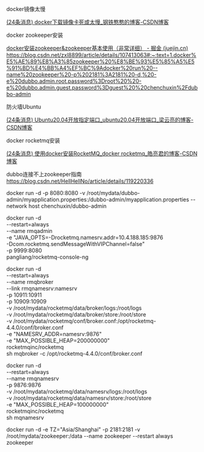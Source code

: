 docker镜像太慢

[(24条消息) docker下载镜像卡死或太慢_钢铁憨憨的博客-CSDN博客](https://blog.csdn.net/SuchASilly/article/details/106064689)

docker zookeeper安装

[docker安装zookeeper&zookeeper基本使用（非常详细） - 掘金 (juejin.cn)](https://juejin.cn/post/7103406988079398942)
https://blog.csdn.net/zxl8899/article/details/107413063#:~:text=1.docker%E5%AE%89%E8%A3%85zookeeper%20%E8%BE%93%E5%85%A5%E5%91%BD%E4%BB%A4%EF%BC%9Adocker%20run%20--name%20zookeeper%20-p%202181%3A2181%20-d,%20-e%20dubbo.admin.root.password%3Droot%20%20-e%20dubbo.admin.guest.password%3Dguest%20%20chenchuxin%2Fdubbo-admin

防火墙Ubuntu

[(24条消息) Ubuntu20.04开放指定端口_ubuntu20.04开放端口_梁云亮的博客-CSDN博客](https://blog.csdn.net/lianghecai52171314/article/details/113813826)

docker rocketmq安装

[(24条消息) 使用docker安装RocketMQ_docker rocketmq_皓亮君的博客-CSDN博客](https://blog.csdn.net/ming19951224/article/details/109063041)



dubbo连接不上zookeeper指南
https://blog.csdn.net/HellHellNo/article/details/119220336


docker run -d -p 8080:8080 -v  /root/mydata/dubbo-admin/myapplication.properties:/dubbo-admin/myapplication.properties --network host chenchuxin/dubbo-admin

docker run -d \
--restart=always \
--name rmqadmin \
-e "JAVA_OPTS=-Drocketmq.namesrv.addr=10.4.188.185:9876 \
-Dcom.rocketmq.sendMessageWithVIPChannel=false" \
-p 9999:8080 \
pangliang/rocketmq-console-ng

docker run -d  \
--restart=always \
--name rmqbroker \
--link rmqnamesrv:namesrv \
-p 10911:10911 \
-p 10909:10909 \
-v  /root/mydata/rocketmq/data/broker/logs:/root/logs \
-v  /root/mydata/rocketmq/data/broker/store:/root/store \
-v /root/mydata/rocketmq/conf/broker.conf:/opt/rocketmq-4.4.0/conf/broker.conf \
-e "NAMESRV_ADDR=namesrv:9876" \
-e "MAX_POSSIBLE_HEAP=200000000" \
rocketmqinc/rocketmq \
sh mqbroker -c /opt/rocketmq-4.4.0/conf/broker.conf

docker run -d \
--restart=always \
--name rmqnamesrv \
-p 9876:9876 \
-v /root/mydata/rocketmq/data/namesrv/logs:/root/logs \
-v /root/mydata/rocketmq/data/namesrv/store:/root/store \
-e "MAX_POSSIBLE_HEAP=100000000" \
rocketmqinc/rocketmq \
sh mqnamesrv

docker run -d -e TZ="Asia/Shanghai" -p 2181:2181 -v /root/mydata/zookeeper:/data --name zookeeper --restart always zookeeper

